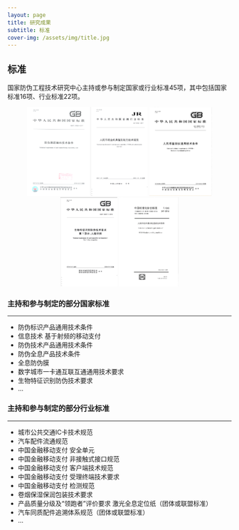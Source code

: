 ```yaml
---
layout: page
title: 研究成果
subtitle: 标准
cover-img: /assets/img/title.jpg
---
```

<!--
 * @Author: Conghao Wong
 * @Date: 2023-03-08 19:13:03
 * @LastEditors: Conghao Wong
 * @LastEditTime: 2023-03-13 14:49:56
 * @Description: file content
 * @Github: https://cocoon2wong.github.io
 * Copyright 2023 Conghao Wong, All Rights Reserved.
-->

## 标准

国家防伪工程技术研究中心主持或参与制定国家或行业标准45项，其中包括国家标准16项、行业标准22项。

<div style="text-align: center;">
    <img style="height: 200px" src="/assets/img/contributions/s1.png">
    <img style="height: 200px" src="/assets/img/contributions/s2.png">
    <img style="height: 200px" src="/assets/img/contributions/s3.png">
    <img style="height: 200px" src="/assets/img/contributions/s4.png">
    <img style="height: 200px" src="/assets/img/contributions/s5.png">
</div>

### 主持和参与制定的部分国家标准

---

- 防伪标识产品通用技术条件
- 信息技术 基于射频的移动支付
- 防伪技术产品通用技术条件
- 防伪全息产品技术条件
- 全息防伪膜
- 数字城市一卡通互联互通通用技术要求
- 生物特征识别防伪技术要求
- ...

### 主持和参与制定的部分行业标准

---

- 城市公共交通IC卡技术规范
- 汽车配件流通规范
- 中国金融移动支付 安全单元
- 中国金融移动支付 非接触式接口规范
- 中国金融移动支付 客户端技术规范
- 中国金融移动支付 受理终端技术要求
- 中国金融移动支付 检测规范
- 卷烟保湿保润包装技术要求
- 产品质量分级及“领跑者”评价要求 激光全息定位纸（团体或联盟标准）
- 汽车同质配件追溯体系规范（团体或联盟标准）
- ...
